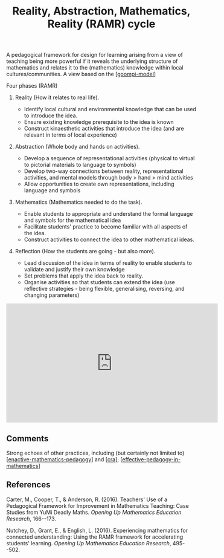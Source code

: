 ﻿---
backlinks:
- title: CSER Maths in Schools - Practices and pedagogies
  url: /memex/sense/Teaching/Mathematics/cser-mooc/cser-practices-and-pedagogies.html
tags: teaching-mathematics, teaching, goompi-model
title: Reality, Abstraction, Mathematics, Reality (RAMR) cycle
type: note
---
A pedagogical framework for design for learning arising from a view of teaching being more powerful if it reveals the underlying structure of mathematics and relates it to the (mathematics) knowledge within local cultures/communities. A view based on the [[goompi-model]]

Four phases (RAMR)

1. Reality (How it relates to real life).

    - Identify local cultural and environmental knowledge that can be used to introduce the idea. 
    - Ensure existing knowledge prerequisite to the idea is known
    - Construct kinaesthetic activities that introduce the idea (and are relevant in terms of local experience)

2. Abstraction (Whole body and hands on activities).

    - Develop a sequence of representational activities (physical to virtual to pictorial materials to language to symbols)
    - Develop two-way connections between reality, representational activities, and mental models through body > hand > mind activities
    - Allow opportunities to create own representations, including language and symbols

3. Mathematics (Mathematics needed to do the task).

    - Enable students to appropriate and understand the formal language and symbols for the mathematical idea 
    - Facilitate students' practice to become familiar with all aspects of the idea. 
    - Construct activities to connect the idea to other mathematical ideas.

4. Reflection (How the students are going - but also more).

    - Lead discussion of the idea in terms of reality to enable students to validate and justify their own knowledge 
    - Set problems that apply the idea back to reality. 
    - Organise activities so that students can extend the idea (use reflective strategies - being flexible, generalising, reversing, and changing parameters)

<iframe width="560" height="315" src="https://www.youtube.com/embed/9FAntCEMyjQ?si=MFs7djU1Lp2K_J9c" title="YouTube video player" frameborder="0" allow="accelerometer; autoplay; clipboard-write; encrypted-media; gyroscope; picture-in-picture; web-share" allowfullscreen></iframe>

## Comments

Strong echoes of other practices, including (but certainly not limited to) [[enactive-mathematics-pedagogy]] and [[cra]]; [[effective-pedagogy-in-mathematics]] 

## References

Carter, M., Cooper, T., & Anderson, R. (2016). Teachers' Use of a Pedagogical Framework for Improvement in Mathematics Teaching: Case Studies from YuMi Deadly Maths. *Opening Up Mathematics Education Research*, 166--173.

Nutchey, D., Grant, E., & English, L. (2016). Experiencing mathematics for connected understanding: Using the RAMR framework for accelerating students' learning. *Opening Up Mathematics Education Research*, 495--502.

[//begin]: # "Autogenerated link references for markdown compatibility"
[goompi-model]: goompi-model "Goompi model"
[enactive-mathematics-pedagogy]: ../enactive-mathematics-pedagogy "Enactive mathematics pedagogy"
[cra]: cra "Concrete, Representation (Pictorial), Abstract (CRA)"
[effective-pedagogy-in-mathematics]: ../effective-pedagogy-in-mathematics "Effective pedagogy in mathematics"
[//end]: # "Autogenerated link references"